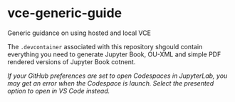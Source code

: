 # vce-generic-guide

Generic guidance on using hosted and local VCE

The `.devcontainer` associated with this repository shgould contain everything you need to generate Jupyter Book, OU-XML and simple PDF rendered versions of Jupyter Book cotnent.

*If your GitHub preferences are set to open Codespaces in  JupyterLab, you may get an error when the Codespace is launch. Select the presented option to open in VS Code instead.*
